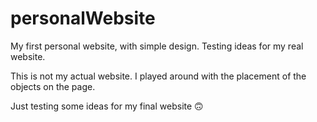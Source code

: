 # personalWebsite
My first personal website, with simple design. Testing ideas for my real website.

This is not my actual website.
I played around with the placement of the objects on the page.

Just testing some ideas for my final website 🙃
